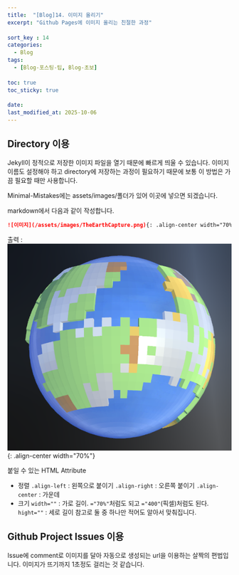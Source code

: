 ```yaml
---
title:  "[Blog]14. 이미지 올리기"
excerpt: "Github Pages에 이미지 올리는 친절한 과정"

sort_key : 14
categories:
  - Blog
tags:
  - [Blog-포스팅-팁, Blog-초보]

toc: true
toc_sticky: true

date:
last_modified_at: 2025-10-06
---
```

## Directory 이용
Jekyll이 정적으로 저장한 이미지 파일을 열기 때문에 빠르게 띄울 수 있습니다. 이미지 이름도 설정해야 하고 directory에 저장하는 과정이 필요하기 때문에 보통 이 방법은 가끔 필요할 때만 사용합니다.

Minimal-Mistakes에는 assets/images/폴더가 있어 이곳에 넣으면 되겠습니다.

markdown에서 다음과 같이 작성합니다.
```markdown
![이미지](/assets/images/TheEarthCapture.png){: .align-center width="70%"}
```
출력 :
![이미지](/assets/images/TheEarthCapture.png){: .align-center width="70%"}

붙일 수 있는 HTML Attribute
- 정렬
`.align-left` : 왼쪽으로 붙이기
`.align-right` : 오른쪽 붙이기
`.align-center` : 가운데
- 크기
`width=""` : 가로 길이. `="70%"`처럼도 되고 `="400"`(픽셀)처럼도 된다.
`hight=""` : 세로 길이
참고로 둘 중 하나만 적어도 알아서 맞춰집니다.

## Github Project Issues 이용
Issue에 comment로 이미지를 달아 자동으로 생성되는 url을 이용하는 살짝의 편법입니다. 이미지가 뜨기까지 1초정도 걸리는 것 같습니다.

